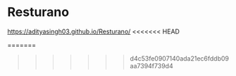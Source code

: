 # Resturano

https://adityasingh03.github.io/Resturano/
<<<<<<< HEAD

=======
>>>>>>> d4c53fe0907140ada21ec6fddb09aa7394f739d4
